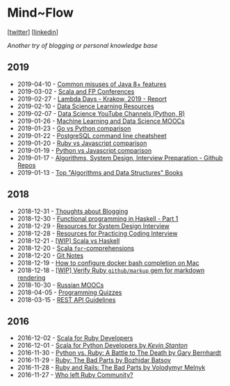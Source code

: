 # Mind~Flow

[[twitter](https://twitter.com/halyph)]  [[linkedin](https://www.linkedin.com/in/oivasiv/)]

_Another try of blogging or personal knowledge base_

## 2019

- 2019-04-10 - [Common misuses of Java 8+ features](2019/2019-04-10-java8-misuse.md)
- 2019-03-02 - [Scala and FP Conferences](2019/2019-03-02-scala-conferences.md)
- 2019-02-27 - [Lambda Days - Krakow, 2019 - Report](2019/2019-02-27-lambda-days.md)
- 2019-02-10 - [Data Science Learning Resources](2019/2019-02-10-ds-learning-res.md)
- 2019-02-07 - [Data Science YouTube Channels (Python, R)](2019/2019-02-07-py-r-youtube-channels.md)
- 2019-01-26 - [Machine Learning and Data Science MOOCs](2019/2019-01-26-ml-ds-mooc.md)
- 2019-01-23 - [Go vs Python comparison](2019/2019-01-23-go-vs-python.md)
- 2019-01-22 - [PostgreSQL command line cheatsheet](2019/2019-01-22-postgresql-command-line-cheatsheet.md)
- 2019-01-20 - [Ruby vs Javascript comparison](2019/2019-01-20-ruby-vs-javascript.md)
- 2019-01-19 - [Python vs Javascript comparison](2019/2019-01-19-python-vs-javascript.md)
- 2019-01-17 - [Algorithms, System Design, Interview Preparation - Github Repos](2019/2019-01-17-algorithms-system-design-interview-preparation.md)
- 2019-01-13 - [Top "Algorithms and Data Structures" Books](2019/2019-01-13-alg-and-ds-books.md)

## 2018

- 2018-12-31 - [Thoughts about Blogging](2018/2018-12-31-about-blogging.md)
- 2018-12-30 - [Functional programming in Haskell - Part 1](2018/2018-12-30-fp-in-haskell-part1.md)
- 2018-12-29 - [Resources for System Design Interview](2018/2018-12-29-system-design-interview-prep.md)
- 2018-12-28 - [Resources for Practicing Coding Interview](2018/2018-12-28-tech-interview-coding-prep-res.md)
- 2018-12-21 - [[WIP] Scala vs Haskell](2018/2018-12-21-scala-vs-haskell.md)
- 2018-12-20 - [Scala `for`-comprehensions](2018/2018-12-20-scala-for-compr.md)
- 2018-12-20 - [Git Notes](2018/2018-12-20-git-notes.md)
- 2018-12-19 - [How to configure docker bash completion on Mac](2018/2018-12-19-docker-bash-complition.md)
- 2018-12-18 - [[WIP] Verify Ruby `github/markup` gem for markdown rendering](2018/2018-12-18-github-markup-gem.md)
- 2018-10-30 - [Russian MOOCs](2018/2018-10-30-russian-moocs.md)
- 2018-04-05 - [Programming Quizzes](2018/2018-04-05-programmin-quizzes.md)
- 2018-03-15 - [REST API Guidelines](2018/2018-03-15-rest-api-guidelines.md)

## 2016

- 2016-12-02 - [Scala for Ruby Developers](2016/2016-12-02-scala-for-ruby-developers.md)
- 2016-12-01 - [Scala for Python Developers by _Kevin Stanton_](2016/2016-12-01-scala-for-python-developers.md)
- 2016-11-30 - [Python vs. Ruby: A Battle to The Death by Gary Bernhardt](2016/2016-11-30-python-vs-ruby-battle-to-the-death-by-gary-bernhardt.md)
- 2016-11-29 - [Ruby: The Bad Parts by Bozhidar Batsov](2016/2016-11-29-the-bad-parts-by-bozhidar-batsov.md)
- 2016-11-28 - [Ruby and Rails: The Bad Parts by Volodymyr Melnyk](2016/2016-11-28-ruby-and-rails-the-bad-parts-by-volodymyr-melnyk.md)
- 2016-11-27 - [Who left Ruby Community?](2016/2016-11-27-who-left-ruby-community.md)
